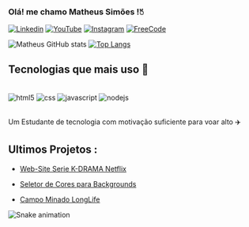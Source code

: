  ### Olá! me chamo Matheus Simões !🖔 

[![Linkedin](https://img.shields.io/badge/LinkedIn-0077B5?style=for-the-badge&logo=linkedin&logoColor=white)](https://www.linkedin.com/in/omathdev/)
[![YouTube](https://img.shields.io/badge/YouTube-FF0000?style=for-the-badge&logo=youtube&logoColor=white)](https://www.youtube.com/channel/UC5jXJ2qhEJ40-fZViSrl5dQ)
[![Instagram](https://img.shields.io/badge/Instagram-E4405F?style=for-the-badge&logo=instagram&logoColor=white)](#)
[![FreeCode](https://img.shields.io/badge/freecodecamp-27273D?style=for-the-badge&logo=freecodecamp&logoColor=white)](https://www.freecodecamp.org/MathDEV)


![Matheus GitHub stats](https://github-readme-stats.vercel.app/api?username=omathdev&show_icons=true&theme=merko)
[![Top Langs](https://github-readme-stats.vercel.app/api/top-langs/?username=omathdev)](https://github.com/anuraghazra/github-readme-stats)

## Tecnologias que mais uso 🚀

<div style="display: inline_block"><br/>
<img  align="center" alt="html5" src="https://img.shields.io/badge/HTML-239120?style=for-the-badge&logo=html5&logoColor=white"/>
<img  align="center" alt="css" src="https://img.shields.io/badge/CSS-239120?&style=for-the-badge&logo=css3&logoColor=white"/>
<img  align="center" alt="javascript" src="https://img.shields.io/badge/JavaScript-F7DF1E?style=for-the-badge&logo=javascript&logoColor=black"/>
<img  align="center" alt="nodejs" src="https://img.shields.io/badge/Node.js-43853D?style=for-the-badge&logo=node.js&logoColor=white"/>
</div> <br>


Um Estudante de tecnologia com motivação suficiente para voar alto ✈️

## Ultimos Projetos :

- [Web-Site Serie K-DRAMA Netflix](https://omathdev.github.io/RunOnNetflix/)<br>

- [Seletor de Cores para Backgrounds](https://omathdev.github.io/SeletorDeFundo1/)<br>

- [Campo Minado LongLife](https://omathdev.github.io/JogoDoClick/)<br>

![Snake animation](https://github.com/omathdev/omathdev/blob/output/github-contribution-grid-snake.svg)

